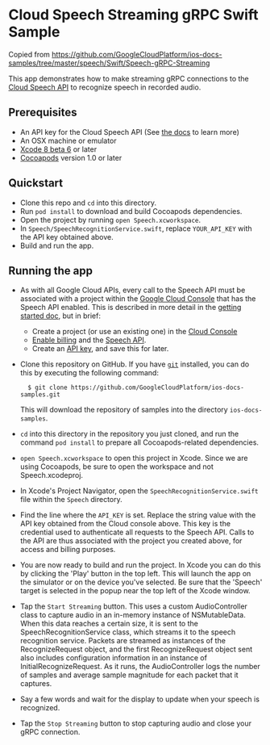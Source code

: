 # Cloud Speech Streaming gRPC Swift Sample

Copied from 
    https://github.com/GoogleCloudPlatform/ios-docs-samples/tree/master/speech/Swift/Speech-gRPC-Streaming

This app demonstrates how to make streaming gRPC connections to the [Cloud Speech API](https://cloud.google.com/speech/) to recognize speech in recorded audio.

## Prerequisites
- An API key for the Cloud Speech API (See
  [the docs][getting-started] to learn more)
- An OSX machine or emulator
- [Xcode 8 beta 6][xcode] or later
- [Cocoapods][cocoapods] version 1.0 or later

## Quickstart
- Clone this repo and `cd` into this directory.
- Run `pod install` to download and build Cocoapods dependencies.
- Open the project by running `open Speech.xcworkspace`.
- In `Speech/SpeechRecognitionService.swift`, replace `YOUR_API_KEY` with the API key obtained above.
- Build and run the app.


## Running the app

- As with all Google Cloud APIs, every call to the Speech API must be associated
  with a project within the [Google Cloud Console][cloud-console] that has the
  Speech API enabled. This is described in more detail in the [getting started
  doc][getting-started], but in brief:
  - Create a project (or use an existing one) in the [Cloud
    Console][cloud-console]
  - [Enable billing][billing] and the [Speech API][enable-speech].
  - Create an [API key][api-key], and save this for later.

- Clone this repository on GitHub. If you have [`git`][git] installed, you can do this by executing the following command:

        $ git clone https://github.com/GoogleCloudPlatform/ios-docs-samples.git

    This will download the repository of samples into the directory
    `ios-docs-samples`.

- `cd` into this directory in the repository you just cloned, and run the command `pod install` to prepare all Cocoapods-related dependencies.

- `open Speech.xcworkspace` to open this project in Xcode. Since we are using Cocoapods, be sure to open the workspace and not Speech.xcodeproj.

- In Xcode's Project Navigator, open the `SpeechRecognitionService.swift` file within the `Speech` directory.

- Find the line where the `API_KEY` is set. Replace the string value with the API key obtained from the Cloud console above. This key is the credential used to authenticate all requests to the Speech API. Calls to the API are thus associated with the project you created above, for access and billing purposes.

- You are now ready to build and run the project. In Xcode you can do this by clicking the 'Play' button in the top left. This will launch the app on the simulator or on the device you've selected. Be sure that the 'Speech' target is selected in the popup near the top left of the Xcode window. 

- Tap the `Start Streaming` button. This uses a custom AudioController class to capture audio in an in-memory instance of NSMutableData. When this data reaches a certain size, it is sent to the SpeechRecognitionService class, which streams it to the speech recognition service. Packets are streamed as instances of the RecognizeRequest object, and the first RecognizeRequest object sent also includes configuration information in an instance of InitialRecognizeRequest. As it runs, the AudioController logs the number of samples and average sample magnitude for each packet that it captures.

- Say a few words and wait for the display to update when your speech is recognized.

- Tap the `Stop Streaming` button to stop capturing audio and close your gRPC connection.

[vision-zip]: https://github.com/GoogleCloudPlatform/cloud-vision/archive/master.zip
[getting-started]: https://cloud.google.com/vision/docs/getting-started
[cloud-console]: https://console.cloud.google.com
[git]: https://git-scm.com/
[xcode]: https://developer.apple.com/xcode/
[billing]: https://console.cloud.google.com/billing?project=_
[enable-speech]: https://console.cloud.google.com/apis/api/speech.googleapis.com/overview?project=_
[api-key]: https://console.cloud.google.com/apis/credentials?project=_
[cocoapods]: https://cocoapods.org/
[gRPC Objective-C setup]: https://github.com/grpc/grpc/tree/master/src/objective-c

